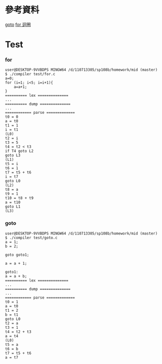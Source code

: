 # 參考資料

[goto](https://openhome.cc/Gossip/CGossip/BreakContinueGoto.html)
[for 迴圈](https://openhome.cc/Gossip/CGossip/forStatement.html)
# Test

### for
```
user@DESKTOP-9VVBDPS MINGW64 /d/110713305/sp108b/homework/mid (master)
$ ./compiler test/for.c
a=0;
for (i=1; i<5; i=i+1){
    a=a+1;
}
========== lex ==============
...
========== dump ==============
...
============ parse =============
t0 = 0
a = t0
t1 = 1
i = t1
(L0)
t2 = i
t3 = 5
t4 = t2 < t3
if T4 goto L2
goto L3
(L1)
t5 = i
t6 = 1
t7 = t5 + t6
i = t7
goto L0
(L2)
t8 = a
t9 = 1
t10 = t8 + t9
a = t10
goto L1
(L3)
```

### goto
```
user@DESKTOP-9VVBDPS MINGW64 /d/110713305/sp108b/homework/mid (master)
$ ./compiler test/goto.c
a = 1;
b = 2;

goto goto1;

a = a + 1;

goto1:
a = a + b;
========== lex ==============
...
========== dump ==============
...
============ parse =============
t0 = 1
a = t0
t1 = 2
b = t1
goto L0
t2 = a
t3 = 1
t4 = t2 + t3
a = t4
(L0)
t5 = a
t6 = b
t7 = t5 + t6
a = t7
```
